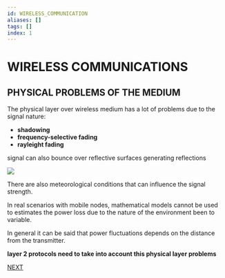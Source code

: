 ```yaml
---
id: WIRELESS_COMMUNICATION
aliases: []
tags: []
index: 1
---
```


# WIRELESS COMMUNICATIONS

## PHYSICAL PROBLEMS OF THE MEDIUM

The physical layer over wireless medium has a lot of problems due to the signal nature:

- **shadowing**
- **frequency-selective fading**
- **rayleight fading**

signal can also bounce over reflective surfaces generating reflections

![](mobile_systems/Pasted%20image%2020240604175345.png)

There are also meteorological conditions that can influence the signal strength.

In real scenarios with mobile nodes, mathematical models cannot be used to estimates the power loss due to the nature of the environment been to variable.

In general it can be said that power fluctuations depends on the distance from the transmitter.

**layer 2 protocols need to take into account this physical layer problems**

 [NEXT](pages/wireless/MEDIUM_ACCESS_CONTROL.md)
